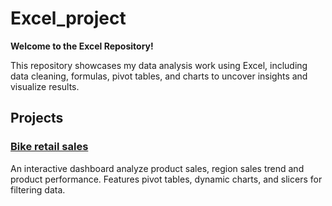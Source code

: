 # Excel_project

**Welcome to the Excel Repository!**

This repository showcases my data analysis work using Excel, including data cleaning, formulas, pivot tables, and charts to uncover insights and visualize results.

## Projects

### [Bike retail sales](/Bike_retail_sales)

An interactive dashboard analyze product sales, region sales trend and product performance. Features pivot tables, dynamic charts, and slicers for filtering data.
